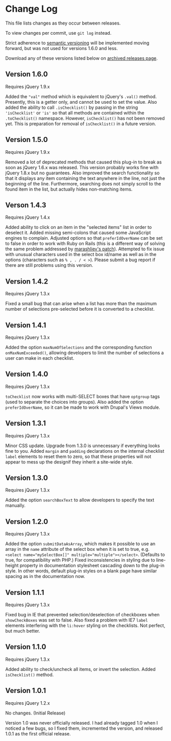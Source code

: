 # Change Log

This file lists changes as they occur between releases.

To view changes per commit, use `git log` instead.

Strict adherence to [semantic versioning](semver.org) will be
implemented moving forward, but was not used for versions 1.6.0 and less.

Download any of these versions listed below on
[archived releases page](http://scotthorlbeck.com/code/tochecklist/?action=releases).

## Version 1.6.0

Requires jQuery 1.9.x

Added the `"val"` method which is equivalent to jQuery's `.val()` method.
Presently, this is a getter only, and cannot be used to set the value. Also added the 
ability to call `.isChecklist()` by passing in the string `'isChecklist'` or `'is'` so 
that all methods are contained within the `.toChecklist()` namespace. However, 
`isChecklist()` has not been removed yet. This is preparation for removal of 
`isChecklist()` in a future version.


## Version 1.5.0

Requires jQuery 1.9.x

Removed a lot of deprecated methods that caused this plug-in to break as soon as jQuery 
1.6.x was released. This version probably works fine with jQuery 1.8.x but no 
guarantees. Also improved the search functionality so that it displays any item 
containing the text anywhere in the line, not just the beginning of the line. 
Furthermore, searching does not simply scroll to the found item in the list, but 
actually hides non-matching items. 


## Verson 1.4.3

Requires jQuery 1.4.x

Added ability to click on an item in the "selected items" list in order to deselect it. 
Added missing semi-colons that caused some JavaScript engines to complain. Adjusted 
options so that `preferIdOverName` can be set to false in order to work with Ruby on 
Rails (this is a different way of solving the same problem addressed by
[marashliev's patch](http://github.com/marashliev/toChecklist-plug-in-for-jQuery)). 
Attempted to fix issue with unusual characters used in the select box id/name as well 
as in the options (characters such as `% , . / < >`). Please submit a bug report if 
there are still problems using this version. 


## Version 1.4.2

Requires jQuery 1.3.x

Fixed a small bug that can arise when a list has more than the maximum number of 
selections pre-selected before it is converted to a checklist.


## Version 1.4.1

Requires jQuery 1.3.x

Added the option `maxNumOfSelections` and the corresponding function 
`onMaxNumExceeded()`, allowing developers to limit the number of selections a user 
can make in each checklist. 


## Version 1.4.0

Requires jQuery 1.3.x

`toChecklist` now works with multi-SELECT boxes that have `optgroup` tags (used to 
separate the choices into groups). Also added the option `preferIdOverName`, so it 
can be made to work with Drupal's Views module. 


## Version 1.3.1

Requires jQuery 1.3.x

Minor CSS update. Upgrade from 1.3.0 is unnecessary if everything looks fine to you. 
Added `margin` and `padding` declarations on the internal checklist `label` elements 
to reset them to zero, so that these properties will not appear to mess up the 
designif they inherit a site-wide style.


## Version 1.3.0

Requires jQuery 1.3.x

Added the option `searchBoxText` to allow developers to specify the text manually.


## Version 1.2.0

Requires jQuery 1.3.x

Added the option `submitDataAsArray`, which makes it possible to use an array in the 
`name` attribute of the select box when it is set to true, e.g. 
`<select name="mySelectBox[]" multiple="multiple"></select>`. (Defaults to true, for 
compatibility with PHP.) Fixed inconsistencies in styling due to line-height property 
in documentation stylesheet cascading down to the plug-in style. In other words, 
default plug-in styles on a blank page have similar spacing as in the documentation now.


## Version 1.1.1

Requires jQuery 1.3.x

Fixed bug in IE that prevented selection/deselection of checkboxes when `showCheckBoxes`
was set to false. Also fixed a problem with IE7 `label` elements interfering with the 
`li:hover` styling on the checklists. Not perfect, but much better.



## Version 1.1.0

Requires jQuery 1.3.x

Added ability to check/uncheck all items, or invert the selection. Added `isChecklist()` 
method.



## Version 1.0.1

Requires jQuery 1.2.x

No changes. (Initial Release) 

Version 1.0 was never officially released. I had already tagged 1.0 when I noticed a few 
bugs, so I fixed them, incremented the version, and released 1.0.1 as the first official 
release.
